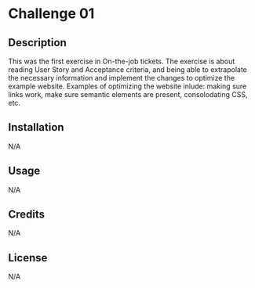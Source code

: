 # Challenge 01

## Description

This was the first exercise in On-the-job tickets. The exercise is about reading User Story and Acceptance criteria, and being able to extrapolate the necessary information and implement the changes to optimize the example website. Examples of optimizing the website inlude: making sure links work, make sure semantic elements are present, consolodating CSS, etc.

## Installation

N/A

## Usage

N/A

## Credits

N/A

## License

N/A
